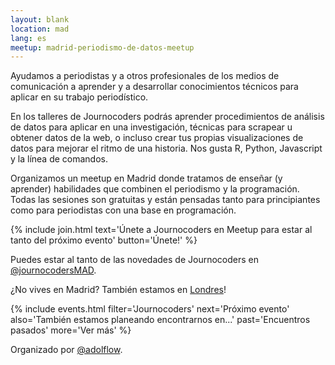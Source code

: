 ```yaml
---
layout: blank
location: mad
lang: es
meetup: madrid-periodismo-de-datos-meetup
---
```

Ayudamos a periodistas y a otros profesionales de los medios de comunicación a aprender y a desarrollar conocimientos técnicos para aplicar en su trabajo periodístico.

En los talleres de Journocoders podrás aprender procedimientos de análisis de datos para aplicar en una investigación, técnicas para scrapear u obtener datos de la web, o incluso crear tus propias visualizaciones de datos para mejorar el ritmo de una historia. Nos gusta R, Python, Javascript y la línea de comandos.

Organizamos un meetup en Madrid donde tratamos de enseñar (y aprender) habilidades que combinen el periodismo y la programación. Todas las sesiones son gratuitas y están pensadas tanto para principiantes como para periodistas con una base en programación.

{% include join.html
    text='Únete a Journocoders en Meetup para estar al tanto del próximo evento'
    button='Únete!'
%}

Puedes estar al tanto de las novedades de Journocoders en [@journocodersMAD](https://twitter.com/journocodersMAD).

¿No vives en Madrid? También estamos en [Londres](http://journocoders.com/)!

{% include events.html
    filter='Journocoders'
    next='Próximo evento'
    also='También estamos planeando encontrarnos en...'
    past='Encuentros pasados'
    more='Ver más'
%}

Organizado por [@adolflow](https://twitter.com/adolflow).
